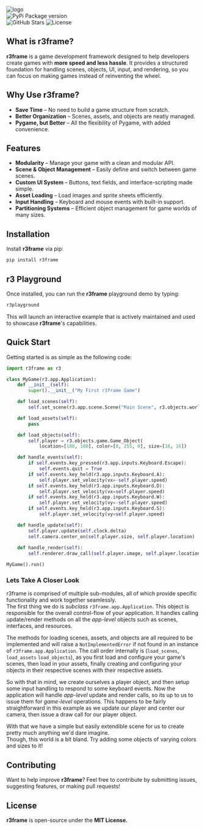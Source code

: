 ![logo](https://github.com/r3shape/r3engine/blob/main/r3engine/assets/r3-sticker.png?raw=true)  
![PyPi Package version](https://img.shields.io/pypi/v/r3frame?style=for-the-badge&logo=pypi&logoColor=white&label=r3frame&labelColor=black&color=white&link=https%3A%2F%2Fpypi.org%2Fproject%2Fr3frame%2F2025.0.2%2F
)  
![GitHub Stars](https://img.shields.io/github/stars/r3shape/r3frame?style=for-the-badge&label=stars&labelColor=black&color=white)
![License](https://img.shields.io/badge/mit-badge?style=for-the-badge&logo=mit&logoColor=white&label=License&labelColor=black&color=white)

## What is r3frame?  
**r3frame** is a game development framework designed to help developers create games with **more speed and less hassle**. It provides a structured foundation for handling scenes, objects, UI, input, and rendering, so you can focus on making games instead of reinventing the wheel.  

## Why Use r3frame?  
- **Save Time** – No need to build a game structure from scratch.  
- **Better Organization** – Scenes, assets, and objects are neatly managed.  
- **Pygame, but Better** – All the flexibility of Pygame, with added convenience.  

## Features  
- **Modularity** – Manage your game with a clean and modular API.  
- **Scene & Object Management** – Easily define and switch between game scenes.  
- **Custom UI System** – Buttons, text fields, and interface-scripting made simple.  
- **Asset Loading** – Load images and sprite sheets efficiently.  
- **Input Handling** – Keyboard and mouse events with built-in support.  
- **Partitioning Systems** – Efficient object management for game worlds of many sizes.  

## Installation  
Install **r3frame** via pip:  

```sh
pip install r3frame
```

## r3 Playground  
Once installed, you can run the **r3frame** playground demo by typing:  

```sh
r3playground
```

This will launch an interactive example that is actively maintained and used to showcase **r3frame**'s capabilities.  

## Quick Start
Getting started is as simple as the following code:
```python
import r3frame as r3

class MyGame(r3.app.Application):
    def __init__(self):
        super().__init__("My First r3frame Game")

    def load_scenes(self):
        self.set_scene(r3.app.scene.Scene("Main Scene", r3.objects.world.Grid_Map(50, 50, 32)))

    def load_assets(self):
        pass

    def load_objects(self):
        self.player = r3.objects.game.Game_Object(
            location=[100, 100], color=[0, 255, 0], size=[16, 16])

    def handle_events(self):
        if self.events.key_pressed(r3.app.inputs.Keyboard.Escape):
            self.events.quit = True
        if self.events.key_held(r3.app.inputs.Keyboard.A):
            self.player.set_velocity(vx=-self.player.speed)
        if self.events.key_held(r3.app.inputs.Keyboard.D):
            self.player.set_velocity(vx=self.player.speed)
        if self.events.key_held(r3.app.inputs.Keyboard.W):
            self.player.set_velocity(vy=-self.player.speed)
        if self.events.key_held(r3.app.inputs.Keyboard.S):
            self.player.set_velocity(vy=self.player.speed)

    def handle_update(self):
        self.player.update(self.clock.delta)
        self.camera.center_on(self.player.size, self.player.location)
    
    def handle_render(self):
        self.renderer.draw_call(self.player.image, self.player.location)

MyGame().run()
```

### Lets Take A Closer Look
r3frame is comprised of multiple sub-modules, all of which provide specific functionality and work together seamlessly.  
The first thing we do is *subclass* `r3frame.app.Application`. This object is responsible for the overall control-flow of your application. It handles calling update/render methods on all the *app-level* objects such as scenes, interfaces, and resources.  

The methods for loading scenes, assets, and objects are all required to be implemented and will raise a `NotImplementedError` if not found in an instance of `r3frame.app.Application`. The call order internally is (`load_scenes`, `load_assets` `load_objects`), as you first load and configure your game's scenes, then load in your assets, finally creating and configuring your objects in their respective scenes with their respective assets.

So with that in mind, we create ourselves a player object, and then setup some input handling to respond to some keyboard events. Now the application will handle *app-level* update and render calls, so its up to us to issue them for *game-level* operations. This happens to be fairly straightforward in this example as we update our player and center our camera, then issue a draw call for our player object.

With that we have a simple but easily extendible scene for us to create pretty much anything we'd dare imagine.  
Though, this world is a bit bland. Try adding some objects of varying colors and sizes to it!

## Contributing  
Want to help improve **r3frame**? Feel free to contribute by submitting issues, suggesting features, or making pull requests!  

## License  
**r3frame** is open-source under the **MIT License.**
